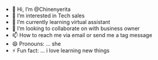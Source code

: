 - 👋 Hi, I’m @Chinenyerita
- 👀 I’m interested in Tech sales 
- 🌱 I’m currently learning virtual assistant 
- 💞️ I’m looking to collaborate on with business owner
- 📫 How to reach me via email or send me a tag message 
- 😄 Pronouns: ... she 
- ⚡ Fun fact: ... i love learning new things 

<!---
Chinenyerita/Chinenyerita is a ✨ special ✨ repository because its `README.md` (this file) appears on your GitHub profile.
You can click the Preview link to take a look at your changes.
--->
